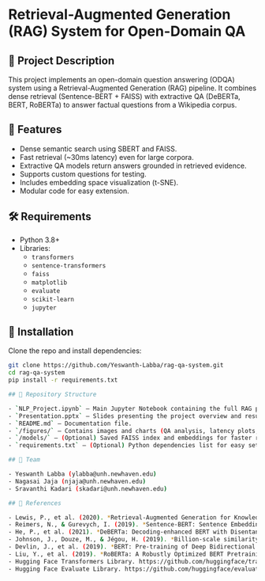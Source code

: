 # Retrieval-Augmented Generation (RAG) System for Open-Domain QA

## 📖 Project Description

This project implements an open-domain question answering (ODQA) system using a Retrieval-Augmented Generation (RAG) pipeline. It combines dense retrieval (Sentence-BERT + FAISS) with extractive QA (DeBERTa, BERT, RoBERTa) to answer factual questions from a Wikipedia corpus.

## 🚀 Features

- Dense semantic search using SBERT and FAISS.
- Fast retrieval (~30ms latency) even for large corpora.
- Extractive QA models return answers grounded in retrieved evidence.
- Supports custom questions for testing.
- Includes embedding space visualization (t-SNE).
- Modular code for easy extension.

## 🛠️ Requirements

- Python 3.8+
- Libraries:
  - `transformers`
  - `sentence-transformers`
  - `faiss`
  - `matplotlib`
  - `evaluate`
  - `scikit-learn`
  - `jupyter`

## 🔧 Installation

Clone the repo and install dependencies:

```bash
git clone https://github.com/Yeswanth-Labba/rag-qa-system.git
cd rag-qa-system
pip install -r requirements.txt

## 📂 Repository Structure

- `NLP_Project.ipynb` – Main Jupyter Notebook containing the full RAG pipeline.
- `Presentation.pptx` – Slides presenting the project overview and results.
- `README.md` – Documentation file.
- `/figures/` – Contains images and charts (QA analysis, latency plots, embedding visualizations).
- `/models/` – (Optional) Saved FAISS index and embeddings for faster reuse.
- `requirements.txt` – (Optional) Python dependencies list for easy setup.

## 👥 Team

- Yeswanth Labba (ylabba@unh.newhaven.edu)
- Nagasai Jaja (njaja@unh.newhaven.edu)
- Sravanthi Kadari (skadari@unh.newhaven.edu)

## 📄 References

- Lewis, P., et al. (2020). *Retrieval-Augmented Generation for Knowledge-Intensive NLP Tasks*. NeurIPS. https://arxiv.org/abs/2005.11401
- Reimers, N., & Gurevych, I. (2019). *Sentence-BERT: Sentence Embeddings using Siamese BERT-Networks*. EMNLP. https://arxiv.org/abs/1908.10084
- He, P., et al. (2021). *DeBERTa: Decoding-enhanced BERT with Disentangled Attention*. ICLR. https://arxiv.org/abs/2006.03654
- Johnson, J., Douze, M., & Jégou, H. (2019). *Billion-scale similarity search with GPUs*. FAISS. https://github.com/facebookresearch/faiss
- Devlin, J., et al. (2019). *BERT: Pre-training of Deep Bidirectional Transformers for Language Understanding*. NAACL. https://arxiv.org/abs/1810.04805
- Liu, Y., et al. (2019). *RoBERTa: A Robustly Optimized BERT Pretraining Approach*. arXiv. https://arxiv.org/abs/1907.11692
- Hugging Face Transformers Library. https://github.com/huggingface/transformers
- Hugging Face Evaluate Library. https://github.com/huggingface/evaluate

